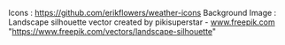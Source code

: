 Icons : https://github.com/erikflowers/weather-icons 
Background Image : Landscape silhouette vector created by pikisuperstar - www.freepik.com "https://www.freepik.com/vectors/landscape-silhouette"
